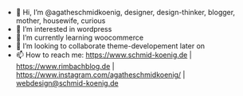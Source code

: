 - 👋 Hi, I’m @agatheschmidkoenig, designer, design-thinker, blogger, mother, housewife, curious
- 👀 I’m interested in wordpress
- 🌱 I’m currently learning woocommerce
- 💞️ I’m looking to collaborate theme-developement later on
- 📫 How to reach me: https://www.schmid-koenig.de | https://www.rimbachblog.de | https://www.instagram.com/agatheschmidkoenig/ | webdesign@schmid-koenig.de

<!---
agatheschmidkoenig/agatheschmidkoenig is a ✨ special ✨ repository because its `README.md` (this file) appears on your GitHub profile.
You can click the Preview link to take a look at your changes.
--->
